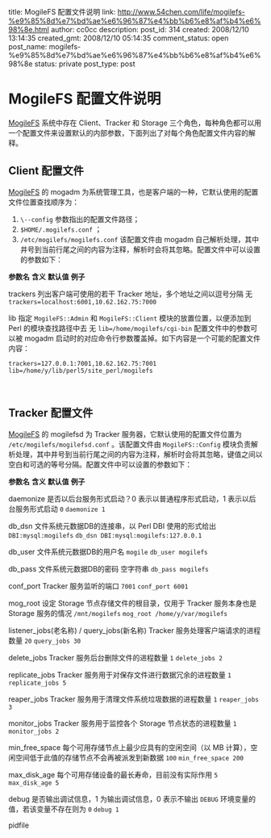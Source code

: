 title: MogileFS 配置文件说明 
link: http://www.54chen.com/life/mogilefs-%e9%85%8d%e7%bd%ae%e6%96%87%e4%bb%b6%e8%af%b4%e6%98%8e.html
author: cc0cc
description: 
post_id: 314
created: 2008/12/10 13:14:35
created_gmt: 2008/12/10 05:14:35
comment_status: open
post_name: mogilefs-%e9%85%8d%e7%bd%ae%e6%96%87%e4%bb%b6%e8%af%b4%e6%98%8e
status: private
post_type: post

# MogileFS 配置文件说明 

[MogileFS](http://twiki.corp.cnb.yahoo.com:9999/twiki/bin/view/PlatForm/MogileFS) 系统中存在 Client、Tracker 和 Storage 三个角色，每种角色都可以用一个配置文件来设置默认的内部参数，下面列出了对每个角色配置文件内容的解释。  

## Client 配置文件

[MogileFS](http://twiki.corp.cnb.yahoo.com:9999/twiki/bin/view/PlatForm/MogileFS) 的 mogadm 为系统管理工具，也是客户端的一种，它默认使用的配置文件位置查找顺序为： 

  1. `\--config` 参数指出的配置文件路径；
  2. `$HOME/.mogilefs.conf` ；
  3. `/etc/mogilefs/mogilefs.conf`
该配置文件由 mogadm 自己解析处理，其中井号到当前行尾之间的内容为注释，解析时会将其忽略。配置文件中可以设置的参数如下： 

**参数名** **含义** **默认值** **例子**

trackers
列出客户端可使用的若干 Tracker 地址，多个地址之间以逗号分隔
无
`trackers=localhost:6001,10.62.162.75:7000`

lib
指定 `MogileFS::Admin` 和 `MogileFS::Client` 模块的放置位置，以便添加到 Perl 的模块查找路径中去
无
`lib=/home/mogilefs/cgi-bin`
配置文件中的参数可以被 mogadm 启动时的对应命令行参数覆盖掉。如下内容是一个可能的配置文件内容： 
    
    
    trackers=127.0.0.1:7001,10.62.162.75:7001
    lib=/home/y/lib/perl5/site_perl/mogilefs

  

## Tracker 配置文件

[MogileFS](http://twiki.corp.cnb.yahoo.com:9999/twiki/bin/view/PlatForm/MogileFS) 的 mogilefsd 为 Tracker 服务器，它默认使用的配置文件位置为 `/etc/mogilefs/mogilefsd.conf` 。该配置文件由 `MogileFS::Config` 模块负责解析处理，其中井号到当前行尾之间的内容为注释，解析时会将其忽略，键值之间以空白和可选的等号分隔。配置文件中可以设置的参数如下： 

**参数名** **含义** **默认值** **例子**

daemonize
是否以后台服务形式启动？0 表示以普通程序形式启动，1 表示以后台服务形式启动
`0`
`daemonize 1`

db_dsn
文件系统元数据DB的连接串，以 Perl DBI 使用的形式给出
`DBI:mysql:mogilefs`
`db_dsn DBI:mysql:mogilefs:127.0.0.1`

db_user
文件系统元数据DB的用户名
`mogile`
`db_user mogilefs`

db_pass
文件系统元数据DB的密码
空字符串
`db_pass mogilefs`

conf_port
Tracker 服务监听的端口
`7001`
`conf_port 6001`

mog_root
设定 Storage 节点存储文件的根目录，仅用于 Tracker 服务本身也是 Storage 服务的情况
`/mnt/mogilefs`
`mog_root /home/y/var/mogilefs`

listener_jobs(老名称) / query_jobs(新名称)
Tracker 服务处理客户端请求的进程数量
`20`
`query_jobs 30`

delete_jobs
Tracker 服务后台删除文件的进程数量
`1`
`delete_jobs 2`

replicate_jobs
Tracker 服务用于对保存文件进行数据冗余的进程数量
`1`
`replicate_jobs 5`

reaper_jobs
Tracker 服务用于清理文件系统垃圾数据的进程数量
`1`
`reaper_jobs 3`

monitor_jobs
Tracker 服务用于监控各个 Storage 节点状态的进程数量
`1`
`monitor_jobs 2`

min_free_space
每个可用存储节点上最少应具有的空闲空间（以 MB 计算），空闲空间低于此值的存储节点不会再被派发到新数据
`100`
`min_free_space 200`

max_disk_age
每个可用存储设备的最长寿命，目前没有实际作用
`5`
`max_disk_age 5`

debug
是否输出调试信息，1 为输出调试信息，0 表示不输出
`DEBUG` 环境变量的值，若该变量不存在则为 `0`
`debug 1`

pidfile